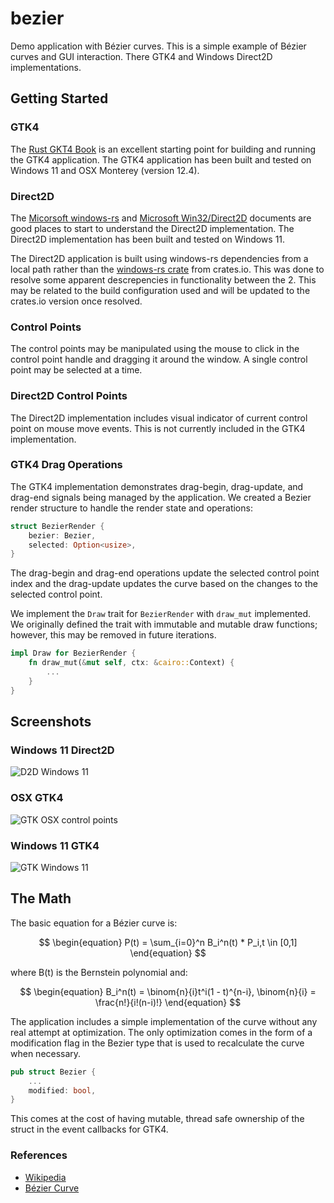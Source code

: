 # bezier
Demo application with Bézier curves. This is a simple example of 
Bézier curves and GUI interaction. There GTK4 and Windows
Direct2D implementations.

## Getting Started
### GTK4
The [Rust GKT4 Book](https://gtk-rs.org/gtk4-rs/stable/latest/book/introduction.html) is an excellent starting point for building and running the GTK4 application. The GTK4 application has been built and tested on Windows 11 and OSX Monterey (version 12.4).

### Direct2D
The [Micorsoft windows-rs](https://docs.microsoft.com/en-us/windows/dev-environment/rust/rust-for-windows) and [Microsoft Win32/Direct2D](https://docs.microsoft.com/en-us/windows/win32/direct2d/getting-started-with-direct2d-nav) documents are good places to start to understand the Direct2D implementation. The Direct2D implementation has been built and tested on Windows 11.

The Direct2D application is built using windows-rs dependencies from a local path rather than the [windows-rs crate](https://crates.io/crates/windows) from crates.io. This was done to resolve some apparent descrepencies in functionality between the 2. This may be related to the build configuration used and will be updated to the crates.io version once resolved.

### Control Points
The control points may be manipulated using the mouse to click in the control point handle and dragging it around the window. A single control point may be selected at a time.

### Direct2D Control Points
The Direct2D implementation includes visual indicator of current control point on mouse move events. This is not currently included in the GTK4 implementation.

### GTK4 Drag Operations
The GTK4 implementation demonstrates drag-begin, drag-update, and drag-end signals being managed by the application. We created a Bezier render structure to handle the render state and operations:

```rust
struct BezierRender {
    bezier: Bezier,
    selected: Option<usize>,
}
```
The drag-begin and drag-end operations update the selected control point index and the drag-update updates the curve based on the changes to the selected control point.

We implement the ```Draw``` trait for ```BezierRender``` with ```draw_mut``` implemented. We originally defined the trait with immutable and mutable draw 
functions; however, this may be removed in future iterations.
```rust
impl Draw for BezierRender {
    fn draw_mut(&mut self, ctx: &cairo::Context) {
        ...
    }
}
```
## Screenshots

### Windows 11 Direct2D

![D2D Windows 11](images/B%C3%A9zier%20WIN11%20D2D.png)

### OSX GTK4 

![GTK OSX control points](images/Bézier%20OSX.png)

### Windows 11 GTK4
![GTK Windows 11](images/B%C3%A9zier%20WIN11%20GTK.png)

## The Math
The basic equation for a Bézier curve is:

$$
\begin{equation}
P(t) = \sum_{i=0}^n B_i^n(t) * P_i,t \in [0,1]
\end{equation}
$$

where B(t) is the Bernstein polynomial and:

$$
\begin{equation}
B_i^n(t) = \binom{n}{i}t^i(1 - t)^{n-i}, \binom{n}{i} = \frac{n!}{i!(n-i)!}
\end{equation}
$$

The application includes a simple implementation of the curve without any real
attempt at optimization. The only optimization comes in the form of a modification
flag in the Bezier type that is used to recalculate the curve when necessary.

```rust
pub struct Bezier {
    ...
    modified: bool,
}
```

This comes at the cost of having mutable, thread safe ownership of the struct in
the event callbacks for GTK4.

### References
* [Wikipedia](https://en.wikipedia.org/wiki/B%C3%A9zier_curve)
* [Bézier Curve](https://towardsdatascience.com/bézier-curve-bfffdadea212)